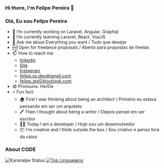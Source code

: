 ### Hi there, I'm Felipe Pereira 👋
### Olá, Eu sou Felipe Pereira

- 🔭 I’m currently working on Laravel, Angular, Graphql
- 🌱 I’m currently learning Laravel, React, VueJS
- 💬 Ask me about Everything you want / Tudo que desejar
- 🆕 Open for freelance proposals / Aberto para propostas de freelas
- 📫 How to reach me: 
  - <a href="https://www.linkedin.com/in/felipe-frade-so-dev/" target="_blank">linkedin</a>
  - <a href="http://so-felipe.com.br" target="_blank">Site</a>
  - <a href="https://www.instagram.com/so__felipe/" target="_blank">Instagram</a>
  - felipe.so.dev@gmail.com
  - felipe_ted2@outlook.com
- 😄 Pronouns: He/Ele
- ⚡ Fun fact: 
  - 🏠 First I was thinking about being an architect / Primeiro eu estava pensando em ser um arquiteto
  - 🖊️ Then I thought about being a writer / Depois pensei em ser escritor
  - 🧑‍💻 Today I am a developer / Hoje sou um desenvolvedor
  - 📦 I'm creative and I think outside the box / Sou criativo e penso fora da caixa

### About CODE
![Karanalpe Status](https://github-readme-stats.vercel.app/api?username=karanalpe&show_icons=true)
[![Top Linguagens](https://github-readme-stats.vercel.app/api/top-langs/?username=karanalpe)](https://github.com/anuraghazra/github-readme-stats)
